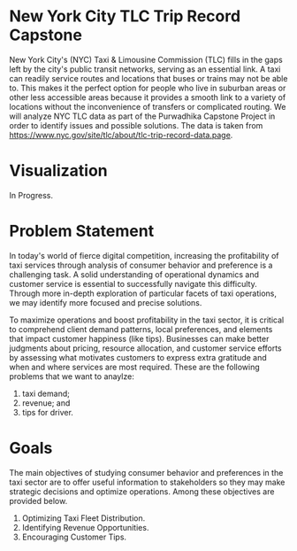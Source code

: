 # New York City TLC Trip Record Capstone
New York City's (NYC) Taxi & Limousine Commission (TLC) fills in the gaps left by the city's public transit networks, serving as an essential link. A taxi can readily service routes and locations that buses or trains may not be able to. This makes it the perfect option for people who live in suburban areas or other less accessible areas because it provides a smooth link to a variety of locations without the inconvenience of transfers or complicated routing. We will analyze NYC TLC data as part of the Purwadhika Capstone Project in order to identify issues and possible solutions. The data is taken from https://www.nyc.gov/site/tlc/about/tlc-trip-record-data.page.

# Visualization
In Progress.

# Problem Statement
In today's world of fierce digital competition, increasing the profitability of taxi services through analysis of consumer behavior and preference is a challenging task. A solid understanding of operational dynamics and customer service is essential to successfully navigate this difficulty. Through more in-depth exploration of particular facets of taxi operations, we may identify more focused and precise solutions. 

To maximize operations and boost profitability in the taxi sector, it is critical to comprehend client demand patterns, local preferences, and elements that impact customer happiness (like tips). Businesses can make better judgments about pricing, resource allocation, and customer service efforts by assessing what motivates customers to express extra gratitude and when and where services are most required. These are the following problems that we want to anaylze:
1. taxi demand;
2. revenue; and
3. tips for driver.

# Goals
The main objectives of studying consumer behavior and preferences in the taxi sector are to offer useful information to stakeholders so they may make strategic decisions and optimize operations. Among these objectives are provided below.
1. Optimizing Taxi Fleet Distribution.
2. Identifying Revenue Opportunities.
3. Encouraging Customer Tips.






